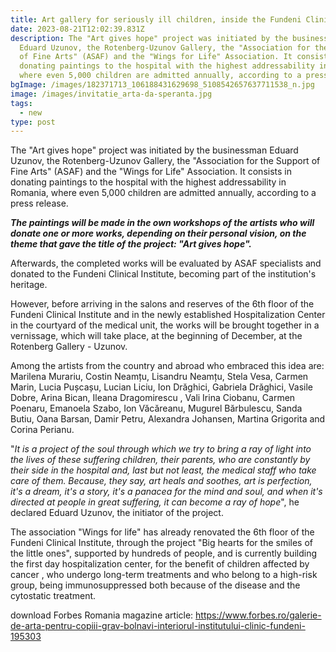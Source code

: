 ```yaml
---
title: Art gallery for seriously ill children, inside the Fundeni Clinical Institute
date: 2023-08-21T12:02:39.831Z
description: The "Art gives hope" project was initiated by the businessman
  Eduard Uzunov, the Rotenberg-Uzunov Gallery, the "Association for the Support
  of Fine Arts" (ASAF) and the "Wings for Life" Association. It consists in
  donating paintings to the hospital with the highest addressability in Romania,
  where even 5,000 children are admitted annually, according to a press release.
bgImage: /images/182371713_106188431629698_5108542657637711538_n.jpg
image: /images/invitatie_arta-da-speranta.jpg
tags:
  - new
type: post
---
```

The "Art gives hope" project was initiated by the businessman Eduard Uzunov, the Rotenberg-Uzunov Gallery, the "Association for the Support of Fine Arts" (ASAF) and the "Wings for Life" Association. It consists in donating paintings to the hospital with the highest addressability in Romania, where even 5,000 children are admitted annually, according to a press release. 

***The paintings will be made in the own workshops of the artists who will donate one or more works, depending on their personal vision, on the theme that gave the title of the project: "Art gives hope".***

Afterwards, the completed works will be evaluated by ASAF specialists and donated to the Fundeni Clinical Institute, becoming part of the institution's heritage.

However, before arriving in the salons and reserves of the 6th floor of the Fundeni Clinical Institute and in the newly established Hospitalization Center in the courtyard of the medical unit, the works will be brought together in a vernissage, which will take place, at the beginning of December, at the Rotenberg Gallery - Uzunov.

Among the artists from the country and abroad who embraced this idea are: Marilena Murariu, Costin Neamțu, Lisandru Neamțu, Stela Vesa, Carmen Marin, Lucia Pușcașu, Lucian Liciu, Ion Drăghici, Gabriela Drăghici, Vasile Dobre, Arina Bican, Ileana Dragomirescu , Vali Irina Ciobanu, Carmen Poenaru, Emanoela Szabo, Ion Văcăreanu, Mugurel Bărbulescu, Sanda Butiu, Oana Barsan, Damir Petru, Alexandra Johansen, Martina Grigorita and Corina Perianu.

"*It is a project of the soul through which we try to bring a ray of light into the lives of these suffering children, their parents, who are constantly by their side in the hospital and, last but not least, the medical staff who take care of them. Because, they say, art heals and soothes, art is perfection, it's a dream, it's a story, it's a panacea for the mind and soul, and when it's directed at people in great suffering, it can become a ray of hope*", he declared Eduard Uzunov, the initiator of the project. 

The association "Wings for life" has already renovated the 6th floor of the Fundeni Clinical Institute, through the project "Big hearts for the smiles of the little ones", supported by hundreds of people, and is currently building the first day hospitalization center, for the benefit of children affected by cancer , who undergo long-term treatments and who belong to a high-risk group, being immunosuppressed both because of the disease and the cytostatic treatment.



download Forbes Romania magazine article: https://www.forbes.ro/galerie-de-arta-pentru-copiii-grav-bolnavi-interiorul-institutului-clinic-fundeni-195303